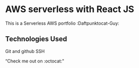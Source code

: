# AWS serverless with React JS

This is a Serverless AWS portfolio :Daftpunktocat-Guy:

## Technologies Used

Git and github
SSH

“Check me out on :octocat:"
